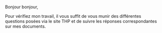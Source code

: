 Bonjour bonjour, 

Pour vérifiez mon travail, il vous suffit de vous munir des différentes questions posées via le site THP et de suivre les réponses correspondantes sur mes documents. 